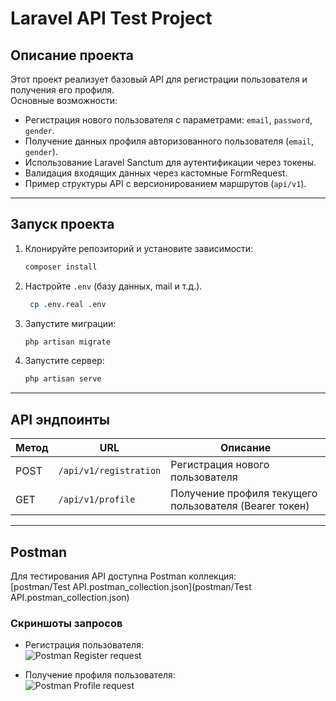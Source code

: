 # Laravel API Test Project

## Описание проекта

Этот проект реализует базовый API для регистрации пользователя и получения его профиля.  
Основные возможности:

- Регистрация нового пользователя с параметрами: `email`, `password`, `gender`.
- Получение данных профиля авторизованного пользователя (`email`, `gender`).
- Использование Laravel Sanctum для аутентификации через токены.
- Валидация входящих данных через кастомные FormRequest.
- Пример структуры API с версионированием маршрутов (`api/v1`).

---

## Запуск проекта

1. Клонируйте репозиторий и установите зависимости:

    ```bash
    composer install
    ```

2. Настройте `.env` (базу данных, mail и т.д.).
   ```bash
    cp .env.real .env
    ```

3. Запустите миграции:

    ```bash
    php artisan migrate
    ```

4. Запустите сервер:

    ```bash
    php artisan serve
    ```

---

## API эндпоинты

| Метод | URL                    | Описание                                               |
|-------|------------------------|--------------------------------------------------------|
| POST  | `/api/v1/registration` | Регистрация нового пользователя                        |
| GET   | `/api/v1/profile`      | Получение профиля текущего пользователя (Bearer токен) |

---

## Postman

Для тестирования API доступна Postman коллекция:  
[postman/Test API.postman_collection.json](postman/Test API.postman_collection.json)

### Скриншоты запросов

- Регистрация пользователя:  
  ![Postman Register request](postman/register.png)

- Получение профиля пользователя:  
  ![Postman Profile request](postman/profile.png)
